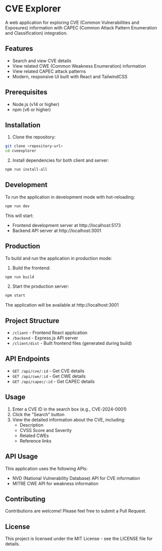 # CVE Explorer

A web application for exploring CVE (Common Vulnerabilities and Exposures) information with CAPEC (Common Attack Pattern Enumeration and Classification) integration.

## Features

- Search and view CVE details
- View related CWE (Common Weakness Enumeration) information
- View related CAPEC attack patterns
- Modern, responsive UI built with React and TailwindCSS

## Prerequisites

- Node.js (v14 or higher)
- npm (v6 or higher)

## Installation

1. Clone the repository:
```bash
git clone <repository-url>
cd cveexplorer
```

2. Install dependencies for both client and server:
```bash
npm run install-all
```

## Development

To run the application in development mode with hot-reloading:

```bash
npm run dev
```

This will start:
- Frontend development server at http://localhost:5173
- Backend API server at http://localhost:3001

## Production

To build and run the application in production mode:

1. Build the frontend:
```bash
npm run build
```

2. Start the production server:
```bash
npm start
```

The application will be available at http://localhost:3001

## Project Structure

- `/client` - Frontend React application
- `/backend` - Express.js API server
- `/client/dist` - Built frontend files (generated during build)

## API Endpoints

- `GET /api/cve/:id` - Get CVE details
- `GET /api/cwe/:id` - Get CWE details
- `GET /api/capec/:id` - Get CAPEC details

## Usage

1. Enter a CVE ID in the search box (e.g., CVE-2024-0001)
2. Click the "Search" button
3. View the detailed information about the CVE, including:
   - Description
   - CVSS Score and Severity
   - Related CWEs
   - Reference links

## API Usage

This application uses the following APIs:
- NVD (National Vulnerability Database) API for CVE information
- MITRE CWE API for weakness information

## Contributing

Contributions are welcome! Please feel free to submit a Pull Request.

## License

This project is licensed under the MIT License - see the LICENSE file for details.
